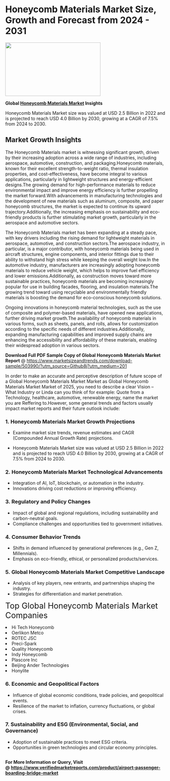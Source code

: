 <H1>Honeycomb Materials Market Size, Growth and Forecast from 2024 - 2031</H1><img class="aligncenter size-medium wp-image-584254" src="https://thirdeyenews.in/wp-content/uploads/2024/09/Global-Market-Research-300x168.jpeg" alt="" width="300" height="168" /><p><strong>Global&nbsp;<a href="https://www.marketsizeandtrends.com/download-sample/503990/?utm_source=Github8j?utm_medium=201">Honeycomb Materials Market</a> Insights</strong></p><p>Honeycomb Materials Market size was valued at USD 2.5 Billion in 2022 and is projected to reach USD 4.0 Billion by 2030, growing at a CAGR of 7.5% from 2024 to 2030.</p><p><h2>Market Growth Insights</h2> <p>The Honeycomb Materials market is witnessing significant growth, driven by their increasing adoption across a wide range of industries, including aerospace, automotive, construction, and packaging.Honeycomb materials, known for their excellent strength-to-weight ratio, thermal insulation properties, and cost-effectiveness, have become integral to various applications, particularly in lightweight structures and energy-efficient designs.The growing demand for high-performance materials to reduce environmental impact and improve energy efficiency is further propelling the market forward.With advancements in manufacturing technologies and the development of new materials such as aluminum, composite, and paper honeycomb structures, the market is expected to continue its upward trajectory.Additionally, the increasing emphasis on sustainability and eco-friendly products is further stimulating market growth, particularly in the aerospace and automotive sectors.</p> <p>The Honeycomb Materials market has been expanding at a steady pace, with key drivers including the rising demand for lightweight materials in aerospace, automotive, and construction sectors.The aerospace industry, in particular, is a major contributor, with honeycomb materials being used in aircraft structures, engine components, and interior fittings due to their ability to withstand high stress while keeping the overall weight low.In the automotive industry, manufacturers are increasingly adopting honeycomb materials to reduce vehicle weight, which helps to improve fuel efficiency and lower emissions.Additionally, as construction moves toward more sustainable practices, honeycomb materials are becoming increasingly popular for use in building facades, flooring, and insulation materials.The growing trend toward using recyclable and environmentally friendly materials is boosting the demand for eco-conscious honeycomb solutions.</p> <p>Ongoing innovations in honeycomb material technologies, such as the use of composite and polymer-based materials, have opened new applications, further driving market growth.The availability of honeycomb materials in various forms, such as sheets, panels, and rolls, allows for customization according to the specific needs of different industries.Additionally, expanding manufacturing capabilities and improved supply chains are enhancing the accessibility and affordability of these materials, enabling their widespread adoption in various sectors.</p> <p><span class=""><strong>Download Full PDF Sample Copy of Global Honeycomb Materials Market Report</strong> @ <a href="https://www.marketsizeandtrends.com/download-sample/503990/?utm_source=Github8j?utm_medium=201" target="_blank">https://www.marketsizeandtrends.com/download-sample/503990/?utm_source=Github8j?utm_medium=201</a></span></p><p>In order to make an accurate and perceptive description of future scope of a Global&nbsp;Honeycomb Materials Market Market as Global&nbsp;Honeycomb Materials Market Market of 2025, you need to describe a clear Vision &ndash; What Industry or Linda can you think of for example: Quote from a Technology, healthcare, automotive, renewable energy, name the market you are Reffering to.However, some general trends and factors usually impact market reports and their future outlook include:</p><h3>1.&nbsp;<strong>Honeycomb Materials Market Growth Projections</strong></h3><ul><li>Examine market size trends, revenue estimates and CAGR (Compounded Annual Growth Rate) projections.</li><li><p>Honeycomb Materials Market size was valued at USD 2.5 Billion in 2022 and is projected to reach USD 4.0 Billion by 2030, growing at a CAGR of 7.5% from 2024 to 2030.</p></li></ul><h3>2.&nbsp;<strong>Honeycomb Materials Market Technological Advancements</strong></h3><ul><li>Integration of AI, IoT, blockchain, or automation in the industry.</li><li>Innovations driving cost reductions or improving efficiency.</li></ul><h3>3.&nbsp;<strong>Regulatory and Policy Changes</strong></h3><ul><li>Impact of global and regional regulations, including sustainability and carbon-neutral goals.</li><li>Compliance challenges and opportunities tied to government initiatives.</li></ul><h3>4.&nbsp;<strong>Consumer Behavior Trends</strong></h3><ul><li>Shifts in demand influenced by generational preferences (e.g., Gen Z, Millennials).</li><li>Emphasis on eco-friendly, ethical, or personalized products/services.</li></ul><h3>5.&nbsp;<strong>Global Honeycomb Materials Market Competitive Landscape</strong></h3><ul><li>Analysis of key players, new entrants, and partnerships shaping the industry.</li><li>Strategies for differentiation and market penetration.</li></ul><p data-pm-slice="1 1 []"><span style="color: inherit; font-family: inherit; font-size: 25px;">Top Global Honeycomb Materials Market Companies</span></p><div class="" data-test-id=""><p><li>Hi Tech Honeycomb</li><li> Oerlikon Metco</li><li> ROTEC JSC</li><li> Preci-Spark</li><li> Quality Honeycomb</li><li> Indy Honeycomb</li><li> Plascore Inc</li><li> Beijing Ander Technologies</li><li> Honylite</li></p></div><h3>6.&nbsp;<strong>Economic and Geopolitical Factors</strong></h3><ul><li>Influence of global economic conditions, trade policies, and geopolitical events.</li><li>Resilience of the market to inflation, currency fluctuations, or global crises.</li></ul><h3>7.&nbsp;<strong>Sustainability and ESG (Environmental, Social, and Governance)</strong></h3><ul><li>Adoption of sustainable practices to meet ESG criteria.</li><li>Opportunities in green technologies and circular economy principles.</li></ul><h2><strong style="font-size: 14px;">For More Information or Query, Visit @&nbsp;</strong><a style="background-color: #ffffff; font-size: 14px;" href="https://www.marketsizeandtrends.com/report/honeycomb-materials-market/" target="_blank">https://www.verifiedmarketreports.com/product/airport-passenger-boarding-bridge-market</a></h2>